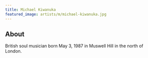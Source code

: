 ```yaml
---
title: Michael Kiwanuka
featured_image: artists/m/michael-kiwanuka.jpg
---
```

## About

British soul musician born May 3, 1987 in Muswell Hill in the north of London.

